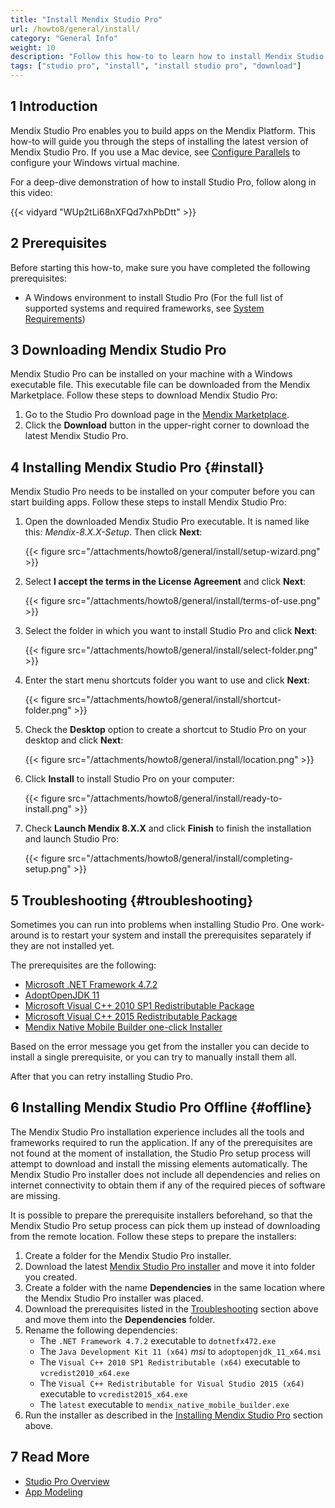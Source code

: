 ```yaml
---
title: "Install Mendix Studio Pro"
url: /howto8/general/install/
category: "General Info"
weight: 10
description: "Follow this how-to to learn how to install Mendix Studio Pro."
tags: ["studio pro", "install", "install studio pro", "download"]
---
```


## 1 Introduction

Mendix Studio Pro enables you to build apps on the Mendix Platform. This how-to will guide you through the steps of installing the latest version of Mendix Studio Pro. If you use a Mac device, see [Configure Parallels](/howto8/general/using-mendix-studio-pro-on-a-mac/) to configure your Windows virtual machine.

For a deep-dive demonstration of how to install Studio Pro, follow along in this video:

{{< vidyard "WUp2tLi68nXFQd7xhPbDtt" >}}

## 2 Prerequisites

Before starting this how-to, make sure you have completed the following prerequisites:

* A Windows environment to install Studio Pro (For the full list of supported systems and required frameworks, see [System Requirements](/refguide8/system-requirements/))

## 3 Downloading Mendix Studio Pro

Mendix Studio Pro can be installed on your machine with a Windows executable file. This executable file can be downloaded from the Mendix Marketplace. Follow these steps to download Mendix Studio Pro:

1. Go to the Studio Pro download page in the [Mendix Marketplace](https://marketplace.mendix.com/link/studiopro/).
2. Click the **Download** button in the upper-right corner to download the latest Mendix Studio Pro.

## 4 Installing Mendix Studio Pro {#install}

Mendix Studio Pro needs to be installed on your computer before you can start building apps. Follow these steps to install Mendix Studio Pro:

1. Open the downloaded Mendix Studio Pro executable. It is named like this: *Mendix-8.X.X-Setup*. Then click **Next**:

    {{< figure src="/attachments/howto8/general/install/setup-wizard.png" >}}

2. Select **I accept the terms in the License Agreement** and click **Next**:

    {{< figure src="/attachments/howto8/general/install/terms-of-use.png" >}}

3. Select the folder in which you want to install Studio Pro and click **Next**:

    {{< figure src="/attachments/howto8/general/install/select-folder.png" >}}

4. Enter the start menu shortcuts folder you want to use and click **Next**:

    {{< figure src="/attachments/howto8/general/install/shortcut-folder.png" >}}

5. Check the **Desktop** option to create a shortcut to Studio Pro on your desktop and click **Next**:

    {{< figure src="/attachments/howto8/general/install/location.png" >}}

6. Click **Install** to install Studio Pro on your computer:

    {{< figure src="/attachments/howto8/general/install/ready-to-install.png" >}}

7. Check **Launch Mendix 8.X.X** and click **Finish** to finish the installation and launch Studio Pro:

    {{< figure src="/attachments/howto8/general/install/completing-setup.png" >}}

## 5 Troubleshooting {#troubleshooting}

Sometimes you can run into problems when installing Studio Pro. One work-around is to restart your system and install the prerequisites separately if they are not installed yet. 

The prerequisites are the following:

* [Microsoft .NET Framework 4.7.2](https://dotnet.microsoft.com/en-us/download/dotnet-framework/net472)
* [AdoptOpenJDK 11](https://cdn.mendix.com/installer/AdoptOpenJDK/OpenJDK11U-jdk_x64_windows_hotspot_11.0.3_7.msi)
* [Microsoft Visual C++ 2010 SP1 Redistributable Package](https://download.microsoft.com/download/1/6/5/165255E7-1014-4D0A-B094-B6A430A6BFFC/vcredist_x64.exe)
* [Microsoft Visual C++ 2015 Redistributable Package](https://download.microsoft.com/download/6/A/A/6AA4EDFF-645B-48C5-81CC-ED5963AEAD48/vc_redist.x64.exe)
* [Mendix Native Mobile Builder one-click Installer](https://artifacts.rnd.mendix.com/native-builders/latest.exe)

Based on the error message you get from the installer you can decide to install a single prerequisite, or you can try to manually install them all.

After that you can retry installing Studio Pro.

## 6 Installing Mendix Studio Pro Offline {#offline}

The Mendix Studio Pro installation experience includes all the tools and frameworks required to run the application. If any of the prerequisites are not found at the moment of installation, the Studio Pro setup process will attempt to download and install the missing elements automatically. The Mendix Studio Pro installer does not include all dependencies and relies on internet connectivity to obtain them if any of the required pieces of software are missing. 

It is possible to prepare the prerequisite installers beforehand, so that the Mendix Studio Pro setup process can pick them up instead of downloading from the remote location. Follow these steps to prepare the installers:

1. Create a folder for the Mendix Studio Pro installer.
2. Download the latest [Mendix Studio Pro installer](https://marketplace.mendix.com/link/studiopro/) and move it into folder you created.
3. Create a folder with the name **Dependencies** in the same location where the Mendix Studio Pro installer was placed.
4. Download the prerequisites listed in the [Troubleshooting](#troubleshooting) section above and move them into the **Dependencies** folder.
5. Rename the following dependencies:
    * The `.NET Framework 4.7.2` executable to `dotnetfx472.exe`
    * The `Java Development Kit 11 (x64)` *msi* to `adoptopenjdk_11_x64.msi`
    * The `Visual C++ 2010 SP1 Redistributable (x64)` executable to `vcredist2010_x64.exe`
    * The `Visual C++ Redistributable for Visual Studio 2015 (x64)` executable to `vcredist2015_x64.exe`
    * The `latest` executable to `mendix_native_mobile_builder.exe`
6. Run the installer as described in the [Installing Mendix Studio Pro](#install) section above.

## 7 Read More

* [Studio Pro Overview](/refguide8/studio-pro-overview/)
* [App Modeling](/refguide8/modeling/)
